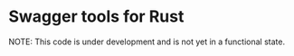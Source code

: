 # Swagger tools for Rust

NOTE: This code is under development and is not yet in a functional state.

